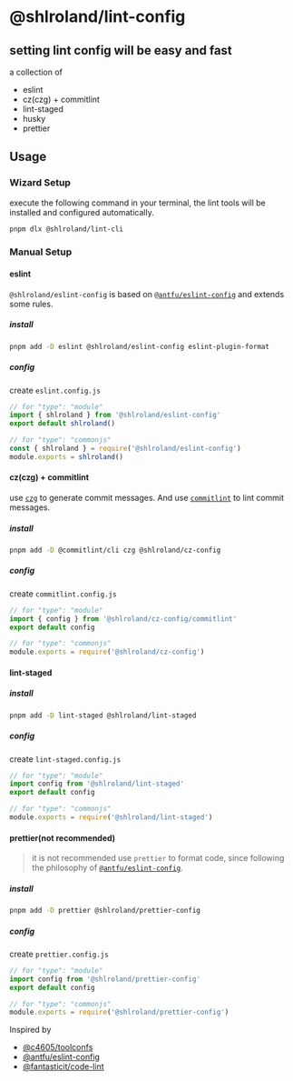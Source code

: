 # @shlroland/lint-config

## setting lint config will be easy and fast

a collection of

- eslint
- cz(czg) + commitlint
- lint-staged
- husky
- prettier

## Usage

### Wizard Setup

execute the following command in your terminal, the lint tools will be installed and configured automatically.

```bash
pnpm dlx @shlroland/lint-cli
```

### Manual Setup

#### eslint

`@shlroland/eslint-config` is based on [`@antfu/eslint-config`][antfu-eslint-config] and extends some rules.

##### install

```bash
pnpm add -D eslint @shlroland/eslint-config eslint-plugin-format
```

##### config

create `eslint.config.js`

```js
// for "type": "module"
import { shlroland } from '@shlroland/eslint-config'
export default shlroland()
```

```js
// for "type": "commonjs"
const { shlroland } = require('@shlroland/eslint-config')
module.exports = shlroland()
```

#### cz(czg) + commitlint

use [`czg`](https://cz-git.qbb.sh/) to generate commit messages. And use [`commitlint`](https://commitlint.js.org/) to lint commit messages.

##### install

```bash
pnpm add -D @commitlint/cli czg @shlroland/cz-config
```

##### config

create `commitlint.config.js`

```js
// for "type": "module"
import { config } from '@shlroland/cz-config/commitlint'
export default config

// for "type": "commonjs"
module.exports = require('@shlroland/cz-config')
```

#### lint-staged

##### install

```bash
pnpm add -D lint-staged @shlroland/lint-staged
```

##### config

create `lint-staged.config.js`

```js
// for "type": "module"
import config from '@shlroland/lint-staged'
export default config

// for "type": "commonjs"
module.exports = require('@shlroland/lint-staged')
```

#### prettier(not recommended)

> it is not recommended use `prettier` to format code, since following the philosophy of [`@antfu/eslint-config`][antfu-eslint-config].

##### install

```bash
pnpm add -D prettier @shlroland/prettier-config
```

##### config

create `prettier.config.js`

```js
// for "type": "module"
import config from '@shlroland/prettier-config'
export default config

// for "type": "commonjs"
module.exports = require('@shlroland/prettier-config')
```

Inspired by

- [@c4605/toolconfs](https://www.npmjs.com/package/@c4605/toolconfs)
- [@antfu/eslint-config](https://github.com/antfu/eslint-config)
- [@fantasticit/code-lint](https://github.com/fantasticit/code-lint)

[antfu-eslint-config]: https://github.com/antfu/eslint-config
